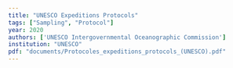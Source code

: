 ```yaml
---
title: "UNESCO Expeditions Protocols"
tags: ["Sampling", "Protocol"]
year: 2020
authors: ['UNESCO Intergovernmental Oceanographic Commission']
institution: "UNESCO"
pdf: "documents/Protocoles_expeditions_protocols_(UNESCO).pdf"
---
```

